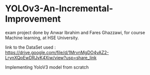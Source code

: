 # YOLOv3-An-Incremental-Improvement
exam project done by Anwar Ibrahim and Fares Ghazzawi, for course Machine learning, at HSE University.

link to the DataSet used : https://drive.google.com/file/d/1MrvnMgDO4vAZ2-LrynXQpEwDRJvK4Xiw/view?usp=share_link


Implementing YoloV3 model from scratch
